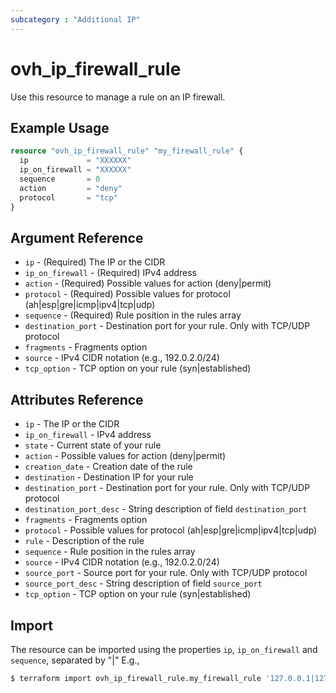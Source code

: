 ```yaml
---
subcategory : "Additional IP"
---
```


# ovh_ip_firewall_rule

Use this resource to manage a rule on an IP firewall.

## Example Usage

```terraform
resource "ovh_ip_firewall_rule" "my_firewall_rule" {
  ip             = "XXXXXX"
  ip_on_firewall = "XXXXXX"
  sequence       = 0
  action         = "deny"
  protocol       = "tcp"
}
```

## Argument Reference

* `ip` - (Required) The IP or the CIDR
* `ip_on_firewall` - (Required) IPv4 address
* `action` - (Required) Possible values for action (deny|permit)
* `protocol` - (Required) Possible values for protocol (ah|esp|gre|icmp|ipv4|tcp|udp)
* `sequence` - (Required) Rule position in the rules array
* `destination_port` - Destination port for your rule. Only with TCP/UDP protocol
* `fragments` - Fragments option
* `source` - IPv4 CIDR notation (e.g., 192.0.2.0/24)
* `tcp_option` - TCP option on your rule (syn|established)

## Attributes Reference

* `ip` - The IP or the CIDR
* `ip_on_firewall` - IPv4 address
* `state` - Current state of your rule
* `action` - Possible values for action (deny|permit)
* `creation_date` - Creation date of the rule
* `destination` - Destination IP for your rule
* `destination_port` - Destination port for your rule. Only with TCP/UDP protocol
* `destination_port_desc` - String description of field `destination_port`
* `fragments` - Fragments option
* `protocol` - Possible values for protocol (ah|esp|gre|icmp|ipv4|tcp|udp)
* `rule` - Description of the rule
* `sequence` - Rule position in the rules array
* `source` - IPv4 CIDR notation (e.g., 192.0.2.0/24)
* `source_port` - Source port for your rule. Only with TCP/UDP protocol
* `source_port_desc` - String description of field `source_port`
* `tcp_option` - TCP option on your rule (syn|established)

## Import

The resource can be imported using the properties `ip`, `ip_on_firewall` and `sequence`, separated by "|" E.g.,

```bash
$ terraform import ovh_ip_firewall_rule.my_firewall_rule '127.0.0.1|127.0.0.2|0'
```
